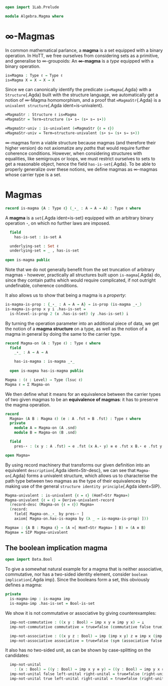 ```agda
open import 1Lab.Prelude

module Algebra.Magma where
```

<!--
```agda
private variable
  ℓ ℓ₁ : Level
  A : Type ℓ
```
-->

# ∞-Magmas

In common mathematical parlance, a **magma** is a set equipped with a
binary operation. In HoTT, we free ourselves from considering sets as a
primitive, and generalise to ∞-groupoids: An **∞-magma** is a _type_
equipped with a binary operation.

```agda
is∞Magma : Type ℓ → Type ℓ
is∞Magma X = X → X → X
```

Since we can canonically identify the predicate `is∞Magma`{.Agda} with a
`Structure`{.Agda} built with the structure language, we automatically
get a notion of ∞-Magma homomorphism, and a proof that
`∞MagmaStr`{.Agda} is a `univalent structure`{.Agda ident=is-univalent}.

```agda
∞MagmaStr : Structure ℓ is∞Magma
∞MagmaStr = Term→structure (s∙ s→ (s∙ s→ s∙))

∞MagmaStr-univ : is-univalent (∞MagmaStr {ℓ = ℓ})
∞MagmaStr-univ = Term→structure-univalent (s∙ s→ (s∙ s→ s∙))
```

∞-magmas form a viable structure because magmas (and therefore their
higher version) do not axiomatize any _paths_ that would require
further coherence conditions. However, when considering structures with
equalities, like semigroups or loops, we must restrict ourselves to sets
to get a reasonable object, hence the field `has-is-set`{.Agda}.
To be able to properly generalize over these notions, we define magmas
as ∞-magmas whose carrier type is a set.

# Magmas
```agda
record is-magma {A : Type ℓ} (_⋆_ : A → A → A) : Type ℓ where
```

A **magma** is a `set`{.Agda ident=is-set} equipped with an arbitrary
binary operation `⋆`, on which no further laws are imposed. 

```agda
  field
    has-is-set : is-set A

  underlying-set : Set ℓ
  underlying-set = _ , has-is-set
    
open is-magma public
```
    
Note that we do not generally benefit from the set truncation of
arbitrary magmas - however, practically all structures built upon
`is-magma`{.Agda} do, since they contain paths which would require
complicated, if not outright undefinable, coherence conditions.

It also allows us to show that being a magma is a _property_:

```agda
is-magma-is-prop : {_⋆_ : A → A → A} → is-prop (is-magma _⋆_)
is-magma-is-prop x y i .has-is-set = 
  is-hlevel-is-prop 2 (x .has-is-set) (y .has-is-set) i
```

By turning the operation parameter into an additional piece of data, we
get the notion of a **magma structure** on a type, as well as the
notion of a magma in general by doing the same to the carrier type.

```agda
record Magma-on (A : Type ℓ) : Type ℓ where
  field
    _⋆_ : A → A → A

    has-is-magma : is-magma _⋆_
    
  open is-magma has-is-magma public

Magma : (ℓ : Level) → Type (lsuc ℓ)
Magma ℓ = Σ Magma-on
```

We then define what it means for an equivalence between the carrier
types of two given magmas to be an **equivalence of magmas**: it has to
preserve the magma operation.

```agda
record
  Magma≃ (A B : Magma ℓ) (e : A .fst ≃ B .fst) : Type ℓ where
  private
    module A = Magma-on (A .snd)
    module B = Magma-on (B .snd)

  field
    pres-⋆ : (x y : A .fst) → e .fst (x A.⋆ y) ≡ e .fst x B.⋆ e .fst y

open Magma≃
```

By using record machinery that transforms our given definition into an
equivalent `description`{.Agda ident=Str-desc}, we can see that
`Magma-on`{.Agda} forms a univalent structure, which allows us to
characterise the path type between two magmas as the type of their
equivalences by making use of the general
`structure identity principle`{.Agda ident=SIP}.

```agda
Magma-univalent : is-univalent {ℓ = ℓ} (HomT→Str Magma≃)
Magma-univalent {ℓ = ℓ} = Derive-univalent-record
  (record-desc (Magma-on {ℓ = ℓ}) Magma≃
  (record:
    field[ Magma-on._⋆_ by pres-⋆ ]
    axiom[ Magma-on.has-is-magma by (λ _ → is-magma-is-prop) ]))

Magma≡ : {A B : Magma ℓ} → (A ≃[ HomT→Str Magma≃ ] B) ≃ (A ≡ B)
Magma≡ = SIP Magma-univalent
```

## The boolean implication magma

```agda
open import Data.Bool
```

To give a somewhat natural example for a magma that is neither
associative, commutative, nor has a two-sided identity element,
consider `boolean implication`{.Agda imp}. Since the booleans form a
set, this obviously defines a magma: 

```agda
private 
  is-magma-imp : is-magma imp
  is-magma-imp .has-is-set = Bool-is-set
```

We show it is not commutative or associative by giving counterexamples:

```agda
  imp-not-commutative : ((x y : Bool) → imp x y ≡ imp y x) → ⊥
  imp-not-commutative commutative = true≠false (commutative false true)

  imp-not-associative : ((x y z : Bool) → imp (imp x y) z ≡ imp x (imp y z)) → ⊥
  imp-not-associative associative = true≠false (sym (associative false false false))
```

It also has no two-sided unit, as can be shown by case-splitting 
on the candidates:

```agda
  imp-not-unital 
    : (x : Bool) → ((y : Bool) → imp x y ≡ y) → ((y : Bool) → imp y x ≡ y) → ⊥
  imp-not-unital false left-unital right-unital = true≠false (right-unital false)
  imp-not-unital true left-unital right-unital = true≠false (right-unital false)
```
